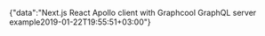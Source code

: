 {"data":"Next.js React Apollo client with Graphcool GraphQL server example2019-01-22T19:55:51+03:00"}
